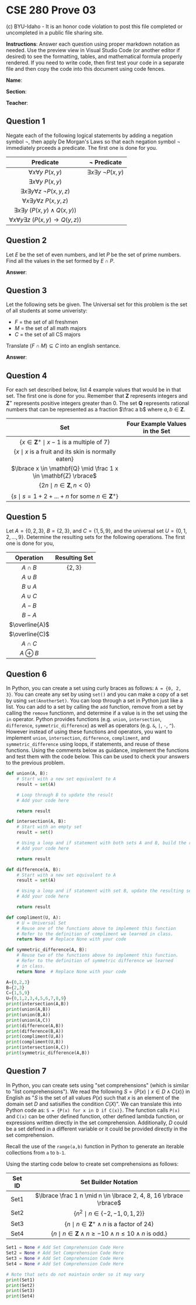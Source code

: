 # CSE 280 Prove 03

(c) BYU-Idaho - It is an honor code violation to post this
file completed or uncompleted in a public file sharing site.

**Instructions**: Answer each question using proper markdown notation as needed.  Use the preview view in Visual Studio Code (or another editor if desired) to see the formatting, tables, and mathematical formula properly rendered.  If you need to write code, then first test your code in a separate file and then copy the code into this document using code fences. 

**Name**:

**Section**:

**Teacher**:

## Question 1

Negate each of the following logical statements by adding a negation symbol $\neg$, then apply De Morgan's Laws so that each negation symbol $\neg$ immediately prceeds a predicate.  The first one is done for you.

|Predicate|$\neg$ Predicate|
|:-:|:-:|
|$\forall x \forall y \ P(x,y)$|$\exists x \exists y \ \neg P(x,y)$|
|$\exists x \forall y \ P(x,y)$||
|$\exists x \exists y \forall z \ \neg P(x,y,z)$||
|$\forall x \exists y \forall z \ P(x,y,z)$||
|$\exists x \exists y \ (P(x,y) \land Q(x,y))$||
|$\forall x \forall y \exists z \ (P(x,y) \to Q(y,z))$||

## Question 2

Let $E$ be the set of even numbers, and let $P$ be the set of prime numbers.  Find all the values in the set formed by $E \cap P$.

**Answer**:  

## Question 3

Let the following sets be given.  The Universal set for this problem is the set of all students at some univeristy:

* $F$ = the set of all freshmen
* $M$ = the set of all math majors
* $C$ = the set of all CS majors

Translate $(F \cap M) \subseteq C$ into an english sentance.

**Answer**:


## Question 4

For each set described below, list 4 example values that would be in that set.  The first one is done for you.  Remember that $\mathbf{Z}$ represents integers and $\mathbf{Z}^+$ represents positive integers greater than 0.  The set $\mathbf{Q}$ represents rational numbers that can be represented as a fraction $\frac a b$ where $a, b \in \mathbf{Z}$.

|Set|Four Example Values in the Set|
|:-:|:-:|
|$\lbrace x \in \mathbf{Z}^+ \mid x-1 \text{ is a multiple of 7} \rbrace$||
|$\lbrace x \mid x \text{ is a fruit and its skin is normally eaten} \rbrace$||
|$\lbrace x \in \mathbf{Q} \mid \frac 1 x \in \mathbf{Z} \rbrace$||
|$\lbrace 2n \mid n \in \mathbf{Z}, n \lt 0 \rbrace$||
|$\lbrace s \mid s = 1 + 2 + ... + n \text{ for some } n \in \mathbf{Z}^+ \rbrace$||

## Question 5

Let $A = \lbrace 0, 2, 3 \rbrace$, $B = \lbrace 2, 3 \rbrace$, and $C = \lbrace 1, 5, 9 \rbrace$, and the universal set $U = \lbrace 0, 1, 2, ...,  9 \rbrace$.  Determine the resulting sets for the following operations.  The first one is done for you,

|Operation|Resulting Set|
|:-:|:-:|
|$A \cap B$|$\lbrace 2, 3 \rbrace$|
|$A \cup B$||
|$B \cup A$||
|$A \cup C$||
|$A - B$||
|$B - A$||
|$\overline{A}$||
|$\overline{C}$||
|$A \cap C$||
|$A \oplus B$||


## Question 6

In Python, you can create a set using curly braces as follows: `A = {0, 2, 3}`.  You can create any set by using `set()` and you can make a copy of a set by using `set(AnotherSet)`.  You can loop through a set in Python just like a list.  You can add to a set by calling the `add` function, remove from a set by calling the `remove` functionm, and determine if a value is in the set using the `in` operator.  Python provides functions (e.g. `union`, `intersection`, `difference`, `symmetric_difference`) as well as operators (e.g. `&`, `|`, `-`, `^`).  However instead of using these functions and operators, you want to implement `union`, `intersection`, `difference`, `compliment`, and `symmetric_difference` using loops, if statements, and reuse of these functions.  Using the comments below as guidance, implement the functions and test them with the code below.  This can be used to check your answers to the previous problem.

```python
def union(A, B):
    # Start with a new set equivalent to A
    result = set(A)

    # Loop through B to update the result
    # Add your code here

    return result

def intersection(A, B):
    # Start with an empty set
    result = set()

    # Using a loop and if statement with both sets A and B, build the resulting set
    # Add your code here

    return result

def difference(A, B):
    # Start with a new set equivalent to A
    result = set(A)

    # Using a loop and if statement with set B, update the resulting set
    # Add your code here

    return result

def compliment(U, A):
    # U = Universal Set
    # Reuse one of the functions above to implement this function
    # Refer to the definition of compliment we learned in class.
    return None  # Replace None with your code

def symmetric_difference(A, B):
    # Reuse two of the functions above to implement this function.
    # Refer to the definition of symmetric difference we learned
    # in class.
    return None  # Replace None with your code

A={0,2,3}
B={2,3}
C={1,5,9}
U={0,1,2,3,4,5,6,7,8,9}
print(intersection(A,B))
print(union(A,B))
print(union(B,A))
print(union(A,C))
print(difference(A,B))
print(difference(B,A))
print(compliment(U,A))
print(compliment(U,B))
print(intersection(A,C))
print(symmetric_difference(A,B))
```

## Question 7

In Python, you can create sets using "set comprehensions" (which is similar to "list comprehensions").  We read the following $S = \lbrace P(x) \mid x \in D \land C(x) \rbrace$ in English as "$S$ is the set of all values $P(x)$ such that $x$ is an element of the domain set $D$ and satisifies the condition $C(X)$".  We can translate this into Python code as: `S = {P(x) for x in D if C(x)}`.  The function calls `P(x)` and `C(x)` can be other defined function, other defined lambda function, or expressions written directly in the set comprehension.  Additionally, $D$ could be a set defined in a different variable or it could be provided directly in the set comprehension.

Recall the use of the `range(a,b)` function in Python to generate an iterable collections from `a` to `b-1`.

Using the starting code below to create set comprehensions as follows:

|Set ID|Set Builder Notation|
|:-:|:-:|
|Set1|$\lbrace \frac 1 n \mid n \in \lbrace 2, 4, 8, 16 \rbrace \rbrace$|
|Set2|$\lbrace n^2 \mid n \in \lbrace -2, -1, 0, 1, 2 \rbrace \rbrace$|
|Set3|$\lbrace n \mid n \in \mathbf{Z}^+ \land n \text{ is a factor of } 24 \rbrace$|
|Set4|$\lbrace n \mid n \in \mathbf{Z} \land n \ge -10 \land n \le 10 \land n \text { is odd.} \rbrace$|


```python
Set1 = None # Add Set Comprehension Code Here
Set2 = None # Add Set Comprehension Code Here
Set3 = None # Add Set Comprehension Code Here
Set4 = None # Add Set Comprehension Code Here

# Note that sets do not maintain order so it may vary
print(Set1)
print(Set2)
print(Set3)
print(Set4)
```